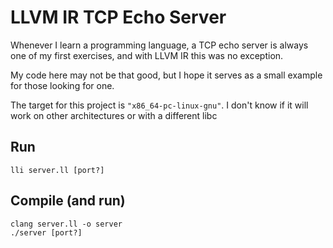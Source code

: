 # LLVM IR TCP Echo Server

Whenever I learn a programming language, a TCP echo server is always one of my first exercises, and with LLVM IR this was no exception.

My code here may not be that good, but I hope it serves as a small example for those looking for one.

The target for this project is `"x86_64-pc-linux-gnu"`. I don't know if it will work on other architectures or with a different libc

## Run

`lli server.ll [port?]`

## Compile (and run)

```
clang server.ll -o server
./server [port?]
```